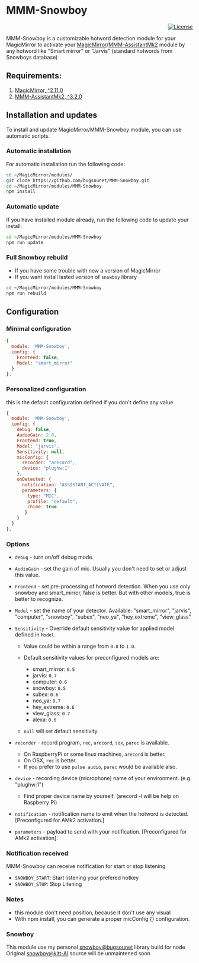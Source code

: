 # MMM-Snowboy

<p align="right">
	<a href="http://choosealicense.com/licenses/mit"><img src="https://img.shields.io/badge/license-MIT-blue.svg" alt="License"></a>
</p>

MMM-Snowboy is a customizable hotword detection module for your MagicMirror to activate your [MagicMirror](https://github.com/MichMich/MagicMirror)/[MMM-AssistantMk2](https://github.com/bugsounet/MMM-AssistantMk2) module by any hotword like "Smart mirror" or "Jarvis" (standard hotwords from Snowboys database)


## Requirements:
1. [MagicMirror, ^2.11.0](https://github.com/MichMich/MagicMirror) 
2. [MMM-AssistantMk2, ^3.2.0](https://github.com/bugsounet/MMM-AssistantMk2)


## Installation and updates
To install and update MagicMirror/MMM-Snowboy module, you can use automatic scripts. 

### Automatic installation
For automatic installation run the following code:
  
```sh
cd ~/MagicMirror/modules/
git clone https://github.com/bugsounet/MMM-Snowboy.git
cd ~/MagicMirror/modules/MMM-Snowboy
npm install
```

### Automatic update
If you have installed module already, run the following code to update your install:
```sh
cd ~/MagicMirror/modules/MMM-Snowboy
npm run update
```

### Full Snowboy rebuild
  * If you have some trouble with new a version of MagicMirror<br>
  * If you want install lasted version of `snowboy` library
```sh
cd ~/MagicMirror/modules/MMM-Snowboy
npm run rebuild
```

## Configuration
### Minimal configuration
```js
{
  module: 'MMM-Snowboy',
  config: {
    Frontend: false,
    Model: "smart_mirror"
  }
},
```
### Personalized configuration
this is the default configuration defined if you don't define any value

```js
{
  module: 'MMM-Snowboy',
  config: {
    debug: false,
    AudioGain: 2.0,
    Frontend: true,
    Model: "jarvis",
    Sensitivity: null,
    micConfig: {
      recorder: "arecord",
      device: "plughw:1"
    },
    onDetected: {
      notification: "ASSISTANT_ACTIVATE",
      parameters: {
        type: "MIC",
        profile: "default",
        chime: true
       }
    }
  }
},
```
### Options

- `debug` - turn on/off debug mode.

- `AudioGain` - set the gain of mic. Usually you don't need to set or adjust this value.

- `Frontend` -  set pre-processing of hotword detection. When you use only snowboy and smart_mirror, false is better. But with other models, true is better to recognize.

- `Model` - set the name of your detector. Available: "smart_mirror", "jarvis", "computer", "snowboy", "subex", "neo_ya", "hey_extreme", "view_glass"

- `Sensitivity` - Override default sensitivity value for applied model defined in `Model`. 
    * Value could be within a range from `0.0` to `1.0`.
    * Default sensitivity values for preconfigured models are:
      * smart_mirror: `0.5`
      * jarvis: `0.7`
      * computer: `0.6`
      * snowboy: `0.5`
      * subex: `0.6`
      * neo_ya: `0.7`
      * hey_extreme: `0.6`
      * view_glass: `0.7`
      * alexa: `0.6`

    * `null` will set default sensitivity.

- `recorder` - record program, `rec`, `arecord`, `sox`, `parec` is available.
    * On RaspberryPi or some linux machines, `arecord` is better.
    * On OSX, `rec` is better.
    * If you prefer to use `pulse audio`, `parec` would be available also.

- `device` - recording device (microphone) name of your environment. (e.g. "plughw:1")
    * Find proper device name by yourself. (arecord -l will be help on Raspberry Pi)

- `notification` - notification name to emit when the hotword is detected. [Preconfigured for AMk2 activation.]

- `parameters` - payload to send with your notification. [Preconfigured for AMk2 activation].

 ### Notification received
 MMM-Snowboy can receive notification for start or stop listening
  * `SNOWBOY_START`: Start listening your prefered hotkey
  * `SNOWBOY_STOP`: Stop Litening
  
 ### Notes
  * this module don't need position, because it don't use any visual
  * With npm install, you can generate a proper micConfig {} configuration.
  
 ### Snowboy
 This module use my personal [snowboy@bugsounet](https://github.com/bugsounet/snowboy) library build for node<br>
 Original [snowboy@kitt-AI](https://github.com/Kitt-AI/snowboy) source will be unmaintened soon
